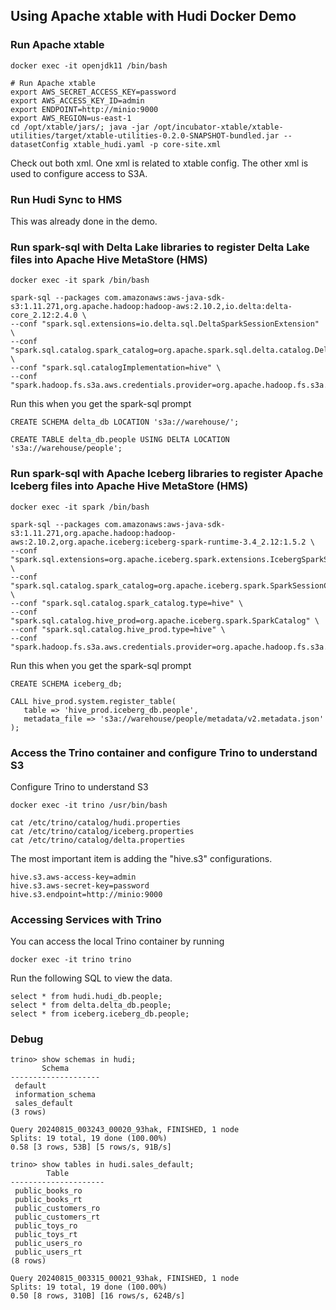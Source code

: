 ## Using Apache xtable with Hudi Docker Demo

### Run Apache xtable

```
docker exec -it openjdk11 /bin/bash

# Run Apache xtable
export AWS_SECRET_ACCESS_KEY=password
export AWS_ACCESS_KEY_ID=admin
export ENDPOINT=http://minio:9000
export AWS_REGION=us-east-1
cd /opt/xtable/jars/; java -jar /opt/incubator-xtable/xtable-utilities/target/xtable-utilities-0.2.0-SNAPSHOT-bundled.jar --datasetConfig xtable_hudi.yaml -p core-site.xml
```
Check out both xml.  One xml is related to xtable config.  The other xml is used to configure access to S3A.

### Run Hudi Sync to HMS

This was already done in the demo.

### Run spark-sql with Delta Lake libraries to register Delta Lake files into Apache Hive MetaStore (HMS)

```
docker exec -it spark /bin/bash

spark-sql --packages com.amazonaws:aws-java-sdk-s3:1.11.271,org.apache.hadoop:hadoop-aws:2.10.2,io.delta:delta-core_2.12:2.4.0 \
--conf "spark.sql.extensions=io.delta.sql.DeltaSparkSessionExtension" \
--conf "spark.sql.catalog.spark_catalog=org.apache.spark.sql.delta.catalog.DeltaCatalog" \
--conf "spark.sql.catalogImplementation=hive" \
--conf "spark.hadoop.fs.s3a.aws.credentials.provider=org.apache.hadoop.fs.s3a.SimpleAWSCredentialsProvider"
```
Run this when you get the spark-sql prompt
```
CREATE SCHEMA delta_db LOCATION 's3a://warehouse/';

CREATE TABLE delta_db.people USING DELTA LOCATION 's3a://warehouse/people';
```

###  Run spark-sql with Apache Iceberg libraries to register Apache Iceberg files into Apache Hive MetaStore (HMS)

```
docker exec -it spark /bin/bash

spark-sql --packages com.amazonaws:aws-java-sdk-s3:1.11.271,org.apache.hadoop:hadoop-aws:2.10.2,org.apache.iceberg:iceberg-spark-runtime-3.4_2.12:1.5.2 \
--conf "spark.sql.extensions=org.apache.iceberg.spark.extensions.IcebergSparkSessionExtensions" \
--conf "spark.sql.catalog.spark_catalog=org.apache.iceberg.spark.SparkSessionCatalog" \
--conf "spark.sql.catalog.spark_catalog.type=hive" \
--conf "spark.sql.catalog.hive_prod=org.apache.iceberg.spark.SparkCatalog" \
--conf "spark.sql.catalog.hive_prod.type=hive" \
--conf "spark.hadoop.fs.s3a.aws.credentials.provider=org.apache.hadoop.fs.s3a.SimpleAWSCredentialsProvider"
```
Run this when you get the spark-sql prompt
```
CREATE SCHEMA iceberg_db;

CALL hive_prod.system.register_table(
   table => 'hive_prod.iceberg_db.people',
   metadata_file => 's3a://warehouse/people/metadata/v2.metadata.json'
);
```

### Access the Trino container and configure Trino to understand S3

Configure Trino to understand S3

```
docker exec -it trino /usr/bin/bash

cat /etc/trino/catalog/hudi.properties
cat /etc/trino/catalog/iceberg.properties
cat /etc/trino/catalog/delta.properties
```

The most important item is adding the "hive.s3" configurations.
```
hive.s3.aws-access-key=admin
hive.s3.aws-secret-key=password
hive.s3.endpoint=http://minio:9000
```

### Accessing Services with Trino

You can access the local Trino container by running 

```
docker exec -it trino trino
```

Run the following SQL to view the data.

```
select * from hudi.hudi_db.people;
select * from delta.delta_db.people;
select * from iceberg.iceberg_db.people;
```

### Debug

```
trino> show schemas in hudi;
       Schema       
--------------------
 default            
 information_schema 
 sales_default      
(3 rows)

Query 20240815_003243_00020_93hak, FINISHED, 1 node
Splits: 19 total, 19 done (100.00%)
0.58 [3 rows, 53B] [5 rows/s, 91B/s]

trino> show tables in hudi.sales_default;
        Table        
---------------------
 public_books_ro     
 public_books_rt     
 public_customers_ro 
 public_customers_rt 
 public_toys_ro      
 public_toys_rt      
 public_users_ro     
 public_users_rt     
(8 rows)

Query 20240815_003315_00021_93hak, FINISHED, 1 node
Splits: 19 total, 19 done (100.00%)
0.50 [8 rows, 310B] [16 rows/s, 624B/s]
```
